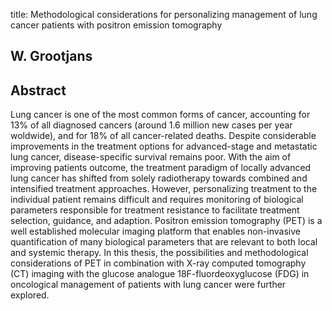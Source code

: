 title: Methodological considerations for personalizing management of lung cancer patients with positron emission tomography

## W. Grootjans

## Abstract
Lung cancer is one of the most common forms of cancer, accounting for 13% of all diagnosed cancers (around 1.6 million new cases per year woldwide), and for 18% of all cancer-related deaths. Despite considerable improvements in the treatment options for advanced-stage and metastatic lung cancer, disease-specific survival remains poor. With the aim of improving  patients outcome, the treatment paradigm of locally advanced lung cancer has shifted from solely radiotherapy towards combined and intensified  treatment approaches. However, personalizing treatment to the individual patient remains difficult  and requires monitoring of biological parameters responsible for treatment  resistance to facilitate treatment selection, guidance, and adaption. Positron emission tomography  (PET) is a well established molecular imaging platform that enables non-invasive quantification of many biological parameters that are relevant to both local and systemic therapy. In this thesis, the possibilities and methodological considerations of PET in combination with X-ray computed tomography (CT) imaging with the glucose analogue 18F-fluordeoxyglucose (FDG) in oncological management of patients with lung cancer were further explored.

